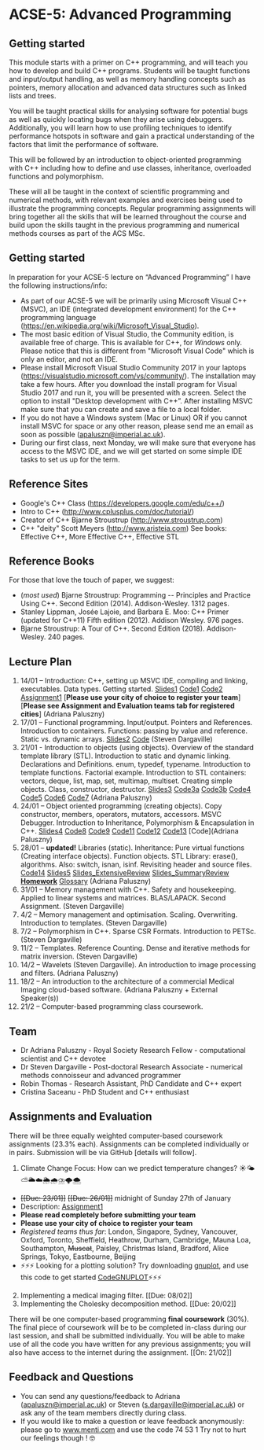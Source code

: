 # ACSE-5: Advanced Programming

## Getting started 
This module starts with a primer on C++ programming, and will teach you how to develop and build C++ programs. Students will be taught functions and input/output handling, as well as memory handling concepts such as pointers, memory allocation and advanced data structures such as linked lists and trees.

You will be taught practical skills for analysing software for potential bugs as well as quickly locating bugs when they arise using debuggers. Additionally, you will learn how to use profiling techniques to identify performance hotspots in software and gain a practical understanding of the factors that limit the performance of software.

This will be followed by an introduction to object-oriented programming with C++ including how to define and use classes, inheritance, overloaded functions and polymorphism.

These will all be taught in the context of scientific programming and numerical methods, with relevant examples and exercises being used to illustrate the programming concepts. Regular programming assignments will bring together all the skills that will be learned throughout the course and build upon the skills taught in the previous programming and numerical methods courses as part of the ACS MSc. 

## Getting started

In preparation for your ACSE-5 lecture on “Advanced Programming” I have the following instructions/info:
- As part of our ACSE-5 we will be primarily using Microsoft Visual C++ (MSVC), an IDE (integrated development environment) for the C++ programming language (https://en.wikipedia.org/wiki/Microsoft_Visual_Studio). 
- The most basic edition of Visual Studio, the Community edition, is available free of charge. This is available for C++, for *Windows* only. Please notice that this is different from "Microsoft Visual Code" which is only an editor, and not an IDE.
- Please install Microsoft Visual Studio Community 2017 in your laptops (https://visualstudio.microsoft.com/vs/community/). The installation may take a few hours. After you download the install program for Visual Studio 2017 and run it, you will be presented with a screen. Select the option to install "Desktop development with C++”. After installing MSVC make sure that you can create and save a file to a local folder.
- If you do not have a Windows system (Mac or Linux) OR if you cannot install MSVC for space or any other reason, please send me an email as soon as possible (apaluszn@imperial.ac.uk).
- During our first class, next Monday, we will make sure that everyone has access to the MSVC IDE, and we will get started on some simple IDE tasks to set us up for the term. 

## Reference Sites

- Google's C++ Class (https://developers.google.com/edu/c++/)
- Intro to C++ (http://www.cplusplus.com/doc/tutorial/)
- Creator of C++ Bjarne Stroustrup (http://www.stroustrup.com)
- C++ "deity" Scott Meyers (http://www.aristeia.com) See books: Effective C++, More Effective C++, Effective STL

## Reference Books

For those that love the touch of paper, we suggest:
- (*most used*) Bjarne Stroustrup: Programming -- Principles and Practice Using C++. Second Edition (2014). Addison-Wesley. 1312 pages. 
- Stanley Lippman, Josée Lajoie, and Barbara E. Moo: C++ Primer (updated for C++11) Fifth edition (2012). Addison Wesley. 976 pages.
- Bjarne Stroustrup: A Tour of C++. Second Edition (2018). Addison-Wesley. 240 pages. 

## Lecture Plan 

1. 14/01 – Introduction: C++, setting up MSVC IDE, compiling and linking, executables. Data types. Getting started. [Slides1](Lecture1.pdf) [Code1](1main_hello_world.cpp) [Code2](2main_prime.cpp) [Assignment1](ACSE5-Assignment1.pdf) [**Please use your city of choice to register your team**] [**Please see Assignment and Evaluation teams tab for registered cities**] (Adriana Paluszny)
2. 17/01 – Functional programming. Input/output. Pointers and References. Introduction to containers. Functions: passing by value and reference. Static vs. dynamic arrays. [Slides2](Lecture%202.pdf) [Code](Lecture%202_code.zip) (Steven Dargaville) 
3. 21/01 - Introduction to objects (using objects). Overview of the standard template library (STL). Introduction to static and dynamic linking. Declarations and Definitions. enum, typedef, typename. Introduction to template functions. Factorial example. Introduction to STL containers: vectors, deque, list, map, set, multimap, multiset. Creating simple objects. Class, constructor, destructor. [Slides3](Lecture3.pdf) [Code3a](3main_const.cpp) [Code3b](3log1.cpp) [Code4](4main_template.cpp) [Code5](5main_stl_class_start.cpp) [Code6](6main_stl_containers.cpp) [Code7](7factorial.cpp) (Adriana Paluszny)
4. 24/01 – Object oriented programming (creating objects). Copy constructor, members, operators, mutators, accessors. MSVC Debugger. Introduction to Inheritance, Polymorphism & Encapsulation in C++. [Slides4](Lecture4.pdf) [Code8](10debug.cpp) [Code9](10gnuplot.cpp) [Code11](11operators.cpp) [Code12](12class_copy_etal.cpp) [Code13](main_mandelbrot.cpp) [Code](Adriana Paluszny)  
5. 28/01 – **updated!** Libraries (static). Inheritance: Pure virtual functions (Creating interface objects). Function objects. STL Library: erase(), algorithms. Also: switch, isnan, isinf. Revisiting header and source files. [Code14](lecture5_code%202.zip) [Slides5](Lecture5.pdf) [Slides_ExtensiveReview](Lecture5-ExtensiveReview.pdf) [Slides_SummaryReview](Lecture5-SummaryReview.pdf) **[Homework](homework_lecture5.pdf)** [Glossary](http://www.stroustrup.com/glossary.html) (Adriana Paluszny)
6. 31/01 – Memory management with C++. Safety and housekeeping. Applied to linear systems and matrices. BLAS/LAPACK. Second Assignment. (Steven Dargaville)
7. 4/2 – Memory management and optimisation. Scaling. Overwriting. Introduction to templates. (Steven Dargaville)
8. 7/2 – Polymorphism in C++. Sparse CSR Formats. Introduction to PETSc. (Steven Dargaville)
9. 11/2 – Templates. Reference Counting. Dense and iterative methods for matrix inversion. (Steven Dargaville)
10. 14/2 – Wavelets (Steven Dargaville). An introduction to image processing and filters. (Adriana Paluszny)
11. 18/2 – An introduction to the architecture of a commercial Medical Imaging cloud-based software. (Adriana Paluszny + External Speaker(s))
12. 21/2 – Computer-based programming class coursework.

## Team

- Dr Adriana Paluszny - Royal Society Research Fellow - computational scientist and C++ devotee 
- Dr Steven Dargaville - Post-doctoral Research Associate - numerical methods connoisseur and advanced programmer
- Robin Thomas - Research Assistant, PhD Candidate and C++ expert
- Cristina Saceanu - PhD Student and C++ enthusiast

## Assignments and Evaluation

There will be three equally weighted computer-based coursework assignments (23.3% each). Assignments can be completed individually or in pairs. Submission will be via GitHub [details will follow].
1. Climate Change Focus: How can we predict temperature changes? ☀️🌤⛅️🌥☁️🌦🌧⛈🌩🌨
- ~~[[Due: 23/01]]~~ ~~[[Due: 26/01]]~~ midnight of Sunday 27th of January 
- Description: [Assignment1](ACSE5-Assignment1.pdf) 
- **Please read completely before submitting your team**
- **Please use your city of choice to register your team** 
- *Registered teams thus far*: London, Singapore, Sydney, Vancouver, Oxford, Toronto, Sheffield, Heathrow, Durham, Cambridge, Mauna Loa, Southampton, ~~Muscat~~, Paisley, Christmas Island, Bradford, Alice Springs, Tokyo, Eastbourne, Beijing
- ⚡️⚡️⚡️ Looking for a plotting solution? Try downloading [gnuplot](http://www.gnuplot.info), and use this code to get started [CodeGNUPLOT](10gnuplot.cpp)⚡️⚡️⚡️
2. Implementing a medical imaging filter. [[Due: 08/02]]
3. Implementing the Cholesky decomposition method. [[Due: 20/02]]

There will be one computer-based programming **final coursework** (30%). The final piece of coursework will be to be completed in-class during our last session, and shall be submitted individually. You will be able to make use of all the code you have written for any previous assignments; you will also have access to the internet during the assignment. [[On: 21/02]] 

## Feedback and Questions
- You can send any questions/feedback to Adriana (apaluszn@imperial.ac.uk) or Steven (s.dargaville@imperial.ac.uk) or ask any of the team members directly during class.
- If you would like to make a question or leave feedback anonymously: please go to www.menti.com and use the code 74 53 1
Try not to hurt our feelings though ! 🤓
